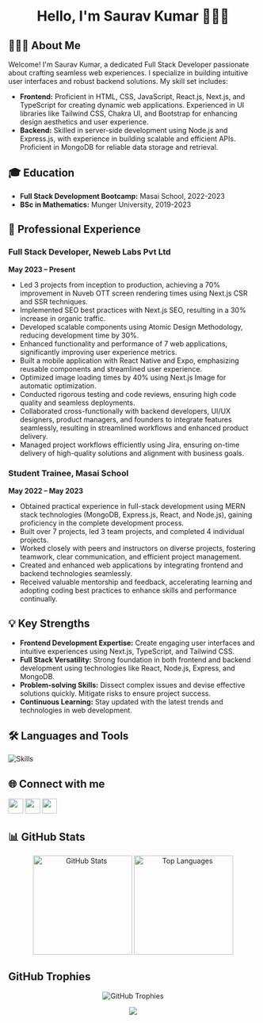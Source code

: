 <!-- Header -->
<h1 align="center">Hello, I'm Saurav Kumar 👨🏻‍💻</h1>

<!-- About Me Section -->
## 🙋🏻‍♂️ About Me 

Welcome! I'm Saurav Kumar, a dedicated Full Stack Developer passionate about crafting seamless web experiences. I specialize in building intuitive user interfaces and robust backend solutions. My skill set includes:

- **Frontend:** Proficient in HTML, CSS, JavaScript, React.js, Next.js, and TypeScript for creating dynamic web applications. Experienced in UI libraries like Tailwind CSS, Chakra UI, and Bootstrap for enhancing design aesthetics and user experience.
- **Backend:** Skilled in server-side development using Node.js and Express.js, with experience in building scalable and efficient APIs. Proficient in MongoDB for reliable data storage and retrieval.

## 🎓 Education 

- **Full Stack Development Bootcamp:** Masai School, 2022-2023
- **BSc in Mathematics:** Munger University, 2019-2023

## 🚀 Professional Experience

### Full Stack Developer, Neweb Labs Pvt Ltd
**May 2023 – Present**

- Led 3 projects from inception to production, achieving a 70% improvement in Nuveb OTT screen rendering times using
Next.js CSR and SSR techniques.
- Implemented SEO best practices with Next.js SEO, resulting in a 30% increase in organic traffic.
- Developed scalable components using Atomic Design Methodology, reducing development time by 30%.
- Enhanced functionality and performance of 7 web applications, significantly improving user experience metrics.
- Built a mobile application with React Native and Expo, emphasizing reusable components and streamlined user experience.
- Optimized image loading times by 40% using Next.js Image for automatic optimization.
- Conducted rigorous testing and code reviews, ensuring high code quality and seamless deployments.
- Collaborated cross-functionally with backend developers, UI/UX designers, product managers, and founders to integrate
features seamlessly, resulting in streamlined workflows and enhanced product delivery.
- Managed project workflows efficiently using Jira, ensuring on-time delivery of high-quality solutions and alignment with
business goals.

### Student Trainee, Masai School
**May 2022 – May 2023**

- Obtained practical experience in full-stack development using MERN stack technologies (MongoDB, Express.js, React, and Node.js), gaining proficiency in the complete development process.
- Built over 7 projects, led 3 team projects, and completed 4 individual projects.
- Worked closely with peers and instructors on diverse projects, fostering teamwork, clear communication, and efficient project management.
- Created and enhanced web applications by integrating frontend and backend technologies seamlessly.
- Received valuable mentorship and feedback, accelerating learning and adopting coding best practices to enhance skills and performance continually.

## 💡 Key Strengths

- **Frontend Development Expertise:** Create engaging user interfaces and intuitive experiences using Next.js, TypeScript, and Tailwind CSS.
- **Full Stack Versatility:** Strong foundation in both frontend and backend development using technologies like React, Node.js, Express, and MongoDB.
- **Problem-solving Skills:** Dissect complex issues and devise effective solutions quickly. Mitigate risks to ensure project success.
- **Continuous Learning:** Stay updated with the latest trends and technologies in web development.

## 🛠️ Languages and Tools

![Skills](https://skillicons.dev/icons?i=html,css,js,react,redux,nextjs,ts,figma,tailwind,bootstrap,nodejs,express,mongodb,git,github,githubactions,gitlab,vscode,postman,docker,netlify,vercel,vite)

## 🌐 Connect with me

[<img src="https://img.shields.io/badge/LinkedIn-%230077B5.svg?logo=linkedin&logoColor=white" height="30">](https://www.linkedin.com/in/saurav02022/) 
[<img src="https://img.shields.io/badge/Gmail-%23D14836.svg?logo=gmail&logoColor=white" height="30">](mailto:sk729584@gmail.com) 
[<img src="https://img.shields.io/badge/Resume-%2312100E.svg?logo=adobe-acrobat-reader&logoColor=white" height="30">](https://drive.google.com/file/d/1XDP7rusRRjdXCl0pDYVi8jRVI-5J3G7s/view?usp=sharing)

## 📊 GitHub Stats

<p align="center">
  <img src="https://github-readme-stats.vercel.app/api?username=Saurav02022&theme=dracula" alt="GitHub Stats" height="200"/>
  <img src="https://github-readme-stats.vercel.app/api/top-langs/?username=Saurav02022&theme=dracula" alt="Top Languages" height="200"/>
</p>

## GitHub Trophies

<p align="center">
  <img src="https://github-profile-trophy.vercel.app/?username=Saurav02022&theme=monokai" alt="GitHub Trophies"/>
</p>

<!-- Footer Section -->
<p align="center">
  <img src="https://capsule-render.vercel.app/api?type=waving&color=gradient&height=100&section=footer"/>
</p>
